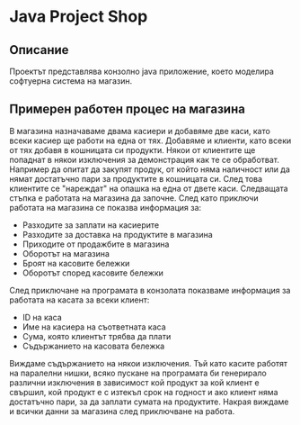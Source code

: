 # Java Project Shop
## Описание
Проектът представлява конзолно java приложение, което моделира софтуерна система на магазин. 

## Примерен работен процес на магазина 
В магазина назначаваме двама касиери и добавяме две каси, като всеки касиер ще работи на една от тях.
Добавяме и клиенти, като всеки от тях добавя в кошницата си продукти. Някои от клиентите ще попаднат в някои изключения за демонстрация как те се обработват. Например да опитат да закупят продук, от който няма наличност или да нямат достатъчно пари за продуктите в кошницата си. След това клиентите се "нареждат" на опашка на една от двете каси. 
Следващата стъпка е работата на магазина да започне.
След като приключи работата на магазина се показва информация за:
- Разходите за заплати на касиерите
- Разходите за доставка на продуктите в магазина
- Приходите от продажбите в магазина
- Оборотът на магазина
- Броят на касовите бележки 
- Оборотът според касовите бележки

След приключане на програмата в конзолата показваме информация за работата на касата за всеки клиент:
 - ID на каса
 - Име на касиера на съответната каса
 - Сума, която клиентът трябва да плати
 - Съдържанието на касовата бележка
 
 Виждаме съдържанието на някои изключения. Тъй като касите работят на паралелни нишки, всяко пускане на програмата би генерирало различни изключения в зависимост кой продукт за кой клиент е свършил, кой продукт е с изтекъл срок на годност и ако клиент няма достатъчно пари, за да заплати сумата на продуктите. Накрая виждаме и всички данни за магазина след приключване на работа. 
